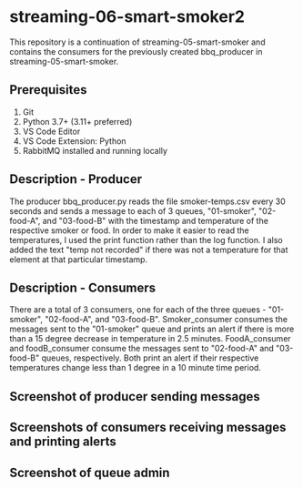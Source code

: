 # streaming-06-smart-smoker2
This repository is a continuation of streaming-05-smart-smoker and contains the consumers for the previously created bbq_producer in streaming-05-smart-smoker. 

## Prerequisites

1. Git
1. Python 3.7+ (3.11+ preferred)
1. VS Code Editor
1. VS Code Extension: Python
1. RabbitMQ installed and running locally

## Description - Producer
The producer bbq_producer.py reads the file smoker-temps.csv every 30 seconds and sends a message to each of 3 queues, "01-smoker", "02-food-A", and "03-food-B" with the timestamp and temperature of the respective smoker or food. In order to make it easier to read the temperatures, I used the print function rather than the log function. I also added the text "temp not recorded" if there was not a temperature for that element at that particular timestamp.

## Description - Consumers
There are a total of 3 consumers, one for each of the three queues - "01-smoker", "02-food-A", and "03-food-B". Smoker_consumer consumes the messages sent to the "01-smoker" queue and prints an alert if there is more than a 15 degree decrease in temperature in 2.5 minutes. FoodA_consumer and foodB_consumer consume the messages sent to "02-food-A" and "03-food-B" queues, respectively. Both print an alert if their respective temperatures change less than 1 degree in a 10 minute time period. 

## Screenshot of producer sending messages

## Screenshots of consumers receiving messages and printing alerts

## Screenshot of queue admin



